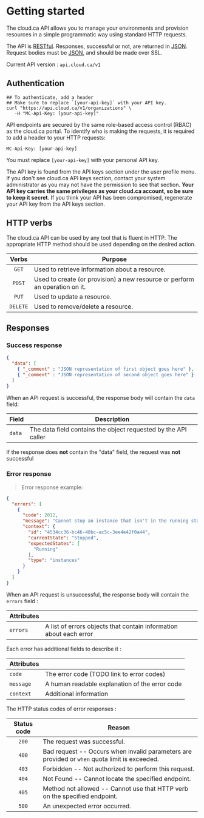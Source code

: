 # Getting started

The cloud.ca API allows you to manage your environments and provision resources in a simple programmatic way using standard HTTP requests.

The API is  [RESTful](https://en.wikipedia.org/wiki/Representational_state_transfer). Responses, successful or not, are returned in [JSON](http://www.json.org/). Request bodies must be [JSON](http://www.json.org/), and should be made over SSL.

Current API version : `api.cloud.ca/v1`

## Authentication

```shell
## To authenticate, add a header
## Make sure to replace `[your-api-key]` with your API key.
curl "https://api.cloud.ca/v1/organizations" \
   -H "MC-Api-Key: [your-api-key]"
```
API endpoints are secured by the same role-based access control (RBAC) as the cloud.ca portal. To identify who is making the requests, it is required to add a header to your HTTP requests:

`MC-Api-Key: [your-api-key]`

<aside class="notice">
You must replace <code>[your-api-key]</code> with your personal API key.
</aside>

The API key is found from the API keys section under the user profile menu. If you don't see cloud.ca API keys section, contact your system administrator as you may not have the permission to see that section. **Your API key carries the same privileges as your cloud.ca account, so be sure to keep it secret**. If you think your API has been compromised, regenerate your API key from the API keys section.

## HTTP verbs
The cloud.ca API can be used by any tool that is fluent in HTTP. The appropriate HTTP method should be used depending on the desired action.

Verbs | Purpose
:------: | -------
`GET` | Used to retrieve information about a resource.
`POST` | Used to create (or provision) a new resource or perform an operation on it.
`PUT` | Used to update a resource.
`DELETE` | Used to remove/delete a resource.

## Responses
### Success response
<!--
```json
{
  "data": [
    { "_comment" : "JSON representation of first object goes here" },
    { "_comment" : "JSON representation of second object goes here" }
  ],
  "metadata": {
    "pageSize": 2,
    "pageCurrent": 1,
    "recordCount": 2,
    "sortField": "templateName",
    "sortOrder": "ASC"
  }
}
```
-->
```json
{
  "data": [
    { "_comment" : "JSON representation of first object goes here" },
    { "_comment" : "JSON representation of second object goes here" }
  ]
}
```

When an API request is successful, the response body will contain the `data` field:

Field | Description
--- | ---
`data` | The data field contains the object requested by the API caller
<!--
`metadata` | The metadata is an optionally returned field containing paging and sorting information
-->

<aside class="notice">
If the response does <strong>not</strong> contain the "data" field, the request was <strong>not</strong> successful
</aside>

### Error response

>Error response example:

```json
{
  "errors": [
    {
      "code": 2012,
      "message": "Cannot stop an instance that isn't in the running state",
      "context": {
        "id": "4534cc36-bc46-48bc-ac5c-3ee4e42f0a44",
        "currentState": "Stopped",
        "expectedStates": [
          "Running"
        ],
        "type": "instances"
      }
    }
  ]
}
```
When an API request is unsuccessful, the response body will contain the `errors` field :

Attributes | &nbsp;
--- | ---
`errors` | A list of errors objects that contain information about each error

Each error has additional fields to describe it :

Attributes | &nbsp;
--- | ---
`code` | The error code (TODO link to error codes)
`message` | A human readable explanation of the error code
`context` | Additional information

The HTTP status codes of error responses :

Status code | Reason
:-----------: | -------
`200` | The request was successful.
`400` | Bad request -- Occurs when invalid parameters are provided or `when` quota limit is exceeded.
`403` | Forbidden -- Not authorized to perform this request.
`404` | Not Found -- Cannot locate the specified endpoint.
`405` | Method not allowed -- Cannot use that HTTP verb on the specified endpoint.
`500` | An unexpected error occurred.
<!--
## Paging & sorting
All `GET` endpoints returning a list of objects support pagination. The desired page of result is specified by providing the following HTTP query parameters:

Name | Description
------------------- | -----------
`page_number` | The page of data to retrieve
`page_size` | The number of items to display per page
`sort_by` | The field name to sort by
`sort_order` | The sort order (ASC or DESC)
-->
